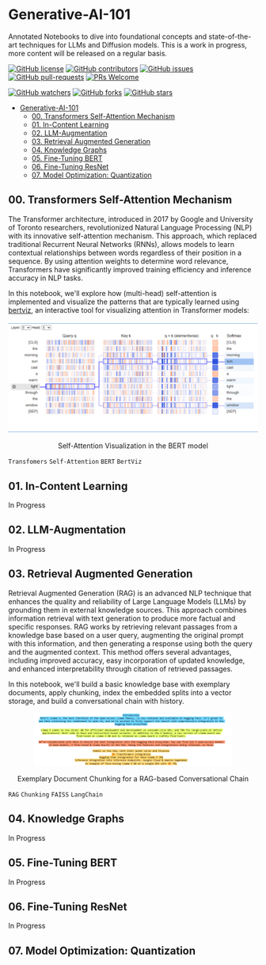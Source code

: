 # Generative-AI-101

Annotated Notebooks to dive into foundational concepts and state-of-the-art techniques for LLMs and Diffusion models. This is a work in progress, more content will be released on a regular basis.

[![GitHub license](https://img.shields.io/github/license/dcarpintero/generative-ai-101.svg)](https://github.com/dcarpintero/generative-ai-101/blob/master/LICENSE)
[![GitHub contributors](https://img.shields.io/github/contributors/dcarpintero/generative-ai-101.svg)](https://GitHub.com/dcarpintero/generative-ai-101/graphs/contributors/)
[![GitHub issues](https://img.shields.io/github/issues/dcarpintero/generative-ai-101.svg)](https://GitHub.com/dcarpintero/generative-ai-101/issues/)
[![GitHub pull-requests](https://img.shields.io/github/issues-pr/dcarpintero/generative-ai-101.svg)](https://GitHub.com/dcarpintero/generative-ai-101/pulls/)
[![PRs Welcome](https://img.shields.io/badge/PRs-welcome-brightgreen.svg?style=flat-square)](http://makeapullrequest.com)

[![GitHub watchers](https://img.shields.io/github/watchers/dcarpintero/generative-ai-101.svg?style=social&label=Watch)](https://GitHub.com/dcarpintero/generative-ai-101/watchers/)
[![GitHub forks](https://img.shields.io/github/forks/dcarpintero/generative-ai-101.svg?style=social&label=Fork)](https://GitHub.com/dcarpintero/generative-ai-101/network/)
[![GitHub stars](https://img.shields.io/github/stars/dcarpintero/generative-ai-101.svg?style=social&label=Star)](https://GitHub.com/dcarpintero/generative-ai-101/stargazers/)

- [Generative-AI-101](#generative-ai-101)
  - [00. Transformers Self-Attention Mechanism](#00-transformers-self-attention-mechanism)
  - [01. In-Content Learning](#01-in-content-learning)
  - [02. LLM-Augmentation](#02-llm-augmentation)
  - [03. Retrieval Augmented Generation](#03-retrieval-augmented-generation)
  - [04. Knowledge Graphs](#04-knowledge-graphs)
  - [05. Fine-Tuning BERT](#05-fine-tuning-bert)
  - [06. Fine-Tuning ResNet](#06-fine-tuning-resnet)
  - [07. Model Optimization: Quantization](#07-model-optimization-quantization)

## 00. Transformers Self-Attention Mechanism

The Transformer architecture, introduced in 2017 by Google and University of Toronto researchers, revolutionized Natural Language Processing (NLP) with its innovative self-attention mechanism. This approach, which replaced traditional Recurrent Neural Networks (RNNs), allows models to learn contextual relationships between words regardless of their position in a sequence. By using attention weights to determine word relevance, Transformers have significantly improved training efficiency and inference accuracy in NLP tasks.

In this notebook, we'll explore how (multi-head) self-attention is implemented and visualize the patterns that are typically learned using [bertviz](https://pypi.org/project/bertviz/), an interactive tool for visualizing attention in Transformer models:

<p align="center">
  <img src="./static/self_attention_s1.png">
</p>
<p align="center">Self-Attention Visualization in the BERT model</p>

`Transfomers` `Self-Attention` `BERT` `BertViz`

## 01. In-Content Learning

In Progress

## 02. LLM-Augmentation

In Progress

## 03. Retrieval Augmented Generation

Retrieval Augmented Generation (RAG) is an advanced NLP technique that enhances the quality and reliability of Large Language Models (LLMs) by grounding them in external knowledge sources. This approach combines information retrieval with text generation to produce more factual and specific responses. RAG works by retrieving relevant passages from a knowledge base based on a user query, augmenting the original prompt with this information, and then generating a response using both the query and the augmented context. This method offers several advantages, including improved accuracy, easy incorporation of updated knowledge, and enhanced interpretability through citation of retrieved passages.

In this notebook, we'll build a basic knowledge base with exemplary documents, apply chunking, index the embedded splits into a vector storage, and build a conversational chain with history.

<p align="center">
  <img src="./static/rag_chunking.png" width="400">
</p>
<p align="center">Exemplary Document Chunking for a RAG-based Conversational Chain</p>

`RAG` `Chunking` `FAISS` `LangChain`

## 04. Knowledge Graphs

In Progress

## 05. Fine-Tuning BERT

In Progress

## 06. Fine-Tuning ResNet

In Progress

## 07. Model Optimization: Quantization




